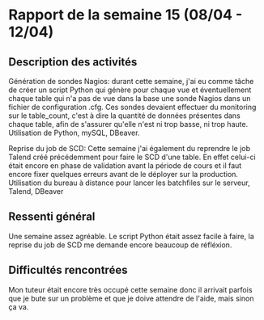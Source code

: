 # Rapport de la semaine 15 (08/04 - 12/04)

## Description des activités
Génération de sondes Nagios: durant cette semaine, j'ai eu comme tâche de créer un script Python qui génère pour chaque vue et éventuellement chaque table
qui n'a pas de vue dans la base une sonde Nagios dans un fichier de configuration .cfg. Ces sondes devaient effectuer du monitoring sur le table_count,
c'est à dire la quantité de données présentes dans chaque table, afin de s'assurer qu'elle n'est ni trop basse, ni trop haute. Utilisation de Python, mySQL, DBeaver.

Reprise du job de SCD: Cette semaine j'ai également du reprendre le job Talend créé précédemment pour faire le SCD d'une table. En effet celui-ci était encore en phase
de validation avant la période de cours et il faut encore fixer quelques erreurs avant de le déployer sur la production. Utilisation du bureau à distance pour lancer
les batchfiles sur le serveur, Talend, DBeaver

## Ressenti général
Une semaine assez agréable. Le script Python était assez facile à faire, la reprise du job de SCD me demande encore beaucoup de réfléxion.


## Difficultés rencontrées
Mon tuteur était encore très occupé cette semaine donc il arrivait parfois que je bute sur un problème et que je doive attendre de l'aide, mais sinon ça va.
